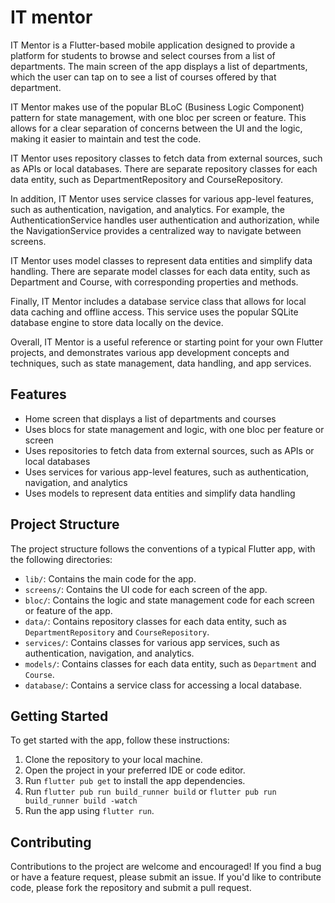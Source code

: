 

# IT mentor

IT Mentor is a Flutter-based mobile application designed to provide a platform for students to browse and select courses from a list of departments. The main screen of the app displays a list of departments, which the user can tap on to see a list of courses offered by that department.

IT Mentor makes use of the popular BLoC (Business Logic Component) pattern for state management, with one bloc per screen or feature. This allows for a clear separation of concerns between the UI and the logic, making it easier to maintain and test the code.

IT Mentor uses repository classes to fetch data from external sources, such as APIs or local databases. There are separate repository classes for each data entity, such as DepartmentRepository and CourseRepository.

In addition, IT Mentor uses service classes for various app-level features, such as authentication, navigation, and analytics. For example, the AuthenticationService handles user authentication and authorization, while the NavigationService provides a centralized way to navigate between screens.

IT Mentor uses model classes to represent data entities and simplify data handling. There are separate model classes for each data entity, such as Department and Course, with corresponding properties and methods.

Finally, IT Mentor includes a database service class that allows for local data caching and offline access. This service uses the popular SQLite database engine to store data locally on the device.

Overall, IT Mentor is a useful reference or starting point for your own Flutter projects, and demonstrates various app development concepts and techniques, such as state management, data handling, and app services.

## Features

- Home screen that displays a list of departments and courses
- Uses blocs for state management and logic, with one bloc per feature or screen
- Uses repositories to fetch data from external sources, such as APIs or local databases
- Uses services for various app-level features, such as authentication, navigation, and analytics
- Uses models to represent data entities and simplify data handling

## Project Structure

The project structure follows the conventions of a typical Flutter app, with the following directories:

- `lib/`: Contains the main code for the app.
- `screens/`: Contains the UI code for each screen of the app.
- `bloc/`: Contains the logic and state management code for each screen or feature of the app.
- `data/`: Contains repository classes for each data entity, such as `DepartmentRepository` and `CourseRepository`.
- `services/`: Contains classes for various app services, such as authentication, navigation, and analytics.
- `models/`: Contains classes for each data entity, such as `Department` and `Course`.
- `database/`: Contains a service class for accessing a local database.

## Getting Started

To get started with the app, follow these instructions:

1. Clone the repository to your local machine.
2. Open the project in your preferred IDE or code editor.
3. Run `flutter pub get` to install the app dependencies.
4. Run `flutter pub run build_runner build` or `flutter pub run build_runner build -watch`
5. Run the app using `flutter run`.

## Contributing

Contributions to the project are welcome and encouraged! If you find a bug or have a feature request, please submit an issue. If you'd like to contribute code, please fork the repository and submit a pull request.

